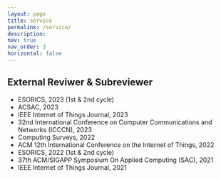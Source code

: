 ```yaml
---
layout: page
title: service
permalink: /service/
description:
nav: true
nav_order: 3
horizontal: false
---
```


<!-- pages/service.md -->
## External Reviwer & Subreviewer
- ESORICS, 2023 (1st & 2nd cycle) <!--3 papers-->
- ACSAC, 2023 <!-- 2 papers-->
- IEEE Internet of Things Journal, 2023
- 32nd International Conference on Computer Communications and Networks (ICCCN), 2023
- Computing Surveys, 2022
- ACM 12th International Conference on the Internet of Things, 2022
- ESORICS, 2022 (1st & 2nd cycle) <!--4 papers-->
- 37th ACM/SIGAPP Symposium On Applied Computing (SAC), 2021
- IEEE Internet of Things Journal, 2021
